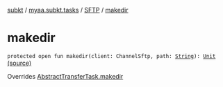 [subkt](../../index.md) / [myaa.subkt.tasks](../index.md) / [SFTP](index.md) / [makedir](./makedir.md)

# makedir

`protected open fun makedir(client: ChannelSftp, path: `[`String`](https://kotlinlang.org/api/latest/jvm/stdlib/kotlin/-string/index.html)`): `[`Unit`](https://kotlinlang.org/api/latest/jvm/stdlib/kotlin/-unit/index.html) [(source)](https://github.com/Myaamori/SubKt/blob/0.1.13/src/main/kotlin/myaa/subkt/tasks/tasks.kt#L2010)

Overrides [AbstractTransferTask.makedir](../-abstract-transfer-task/makedir.md)

